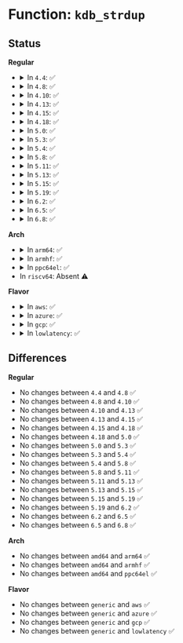 # Function: <code>kdb_strdup</code>

## Status
<b>Regular</b>
<ul>
<li>
<details>
<summary>In <code>4.4</code>: ✅</summary>

```c
char *kdb_strdup(const char *str, gfp_t type);
```

**Collision:** Unique Global

**Inline:** No

**Transformation:** False

**Instances:**

```
In kernel/debug/kdb/kdb_support.c (ffffffff81137da0)
Location: kernel/debug/kdb/kdb_support.c:307
Inline: False
Direct callers:
  - kernel/debug/kdb/kdb_main.c:kdb_defcmd2
  - kernel/debug/kdb/kdb_main.c:kdb_defcmd
  - kernel/debug/kdb/kdb_main.c:kdb_defcmd
  - kernel/debug/kdb/kdb_main.c:kdb_defcmd
```
**Symbols:**

```
ffffffff81137da0-ffffffff81137dde: kdb_strdup (STB_GLOBAL)
```
</details>
</li>
<li>
<details>
<summary>In <code>4.8</code>: ✅</summary>

```c
char *kdb_strdup(const char *str, gfp_t type);
```

**Collision:** Unique Global

**Inline:** No

**Transformation:** False

**Instances:**

```
In kernel/debug/kdb/kdb_support.c (ffffffff81140280)
Location: kernel/debug/kdb/kdb_support.c:307
Inline: False
Direct callers:
  - kernel/debug/kdb/kdb_main.c:kdb_defcmd
  - kernel/debug/kdb/kdb_main.c:kdb_defcmd
  - kernel/debug/kdb/kdb_main.c:kdb_defcmd
  - kernel/debug/kdb/kdb_main.c:kdb_defcmd2
```
**Symbols:**

```
ffffffff81140280-ffffffff811402be: kdb_strdup (STB_GLOBAL)
```
</details>
</li>
<li>
<details>
<summary>In <code>4.10</code>: ✅</summary>

```c
char *kdb_strdup(const char *str, gfp_t type);
```

**Collision:** Unique Global

**Inline:** No

**Transformation:** False

**Instances:**

```
In kernel/debug/kdb/kdb_support.c (ffffffff8114a070)
Location: kernel/debug/kdb/kdb_support.c:307
Inline: False
Direct callers:
  - kernel/debug/kdb/kdb_main.c:kdb_defcmd
  - kernel/debug/kdb/kdb_main.c:kdb_defcmd
  - kernel/debug/kdb/kdb_main.c:kdb_defcmd
  - kernel/debug/kdb/kdb_main.c:kdb_defcmd2
```
**Symbols:**

```
ffffffff8114a070-ffffffff8114a0ae: kdb_strdup (STB_GLOBAL)
```
</details>
</li>
<li>
<details>
<summary>In <code>4.13</code>: ✅</summary>

```c
char *kdb_strdup(const char *str, gfp_t type);
```

**Collision:** Unique Global

**Inline:** No

**Transformation:** False

**Instances:**

```
In kernel/debug/kdb/kdb_support.c (ffffffff8114bf70)
Location: kernel/debug/kdb/kdb_support.c:307
Inline: False
Direct callers:
  - kernel/debug/kdb/kdb_main.c:kdb_defcmd
  - kernel/debug/kdb/kdb_main.c:kdb_defcmd
  - kernel/debug/kdb/kdb_main.c:kdb_defcmd
  - kernel/debug/kdb/kdb_main.c:kdb_defcmd2
```
**Symbols:**

```
ffffffff8114bf70-ffffffff8114bfaa: kdb_strdup (STB_GLOBAL)
```
</details>
</li>
<li>
<details>
<summary>In <code>4.15</code>: ✅</summary>

```c
char *kdb_strdup(const char *str, gfp_t type);
```

**Collision:** Unique Global

**Inline:** No

**Transformation:** False

**Instances:**

```
In kernel/debug/kdb/kdb_support.c (ffffffff81158810)
Location: kernel/debug/kdb/kdb_support.c:307
Inline: False
Direct callers:
  - kernel/debug/kdb/kdb_main.c:kdb_defcmd
  - kernel/debug/kdb/kdb_main.c:kdb_defcmd
  - kernel/debug/kdb/kdb_main.c:kdb_defcmd
  - kernel/debug/kdb/kdb_main.c:kdb_defcmd2
```
**Symbols:**

```
ffffffff81158810-ffffffff8115884a: kdb_strdup (STB_GLOBAL)
```
</details>
</li>
<li>
<details>
<summary>In <code>4.18</code>: ✅</summary>

```c
char *kdb_strdup(const char *str, gfp_t type);
```

**Collision:** Unique Global

**Inline:** No

**Transformation:** False

**Instances:**

```
In kernel/debug/kdb/kdb_support.c (ffffffff81167420)
Location: kernel/debug/kdb/kdb_support.c:307
Inline: False
Direct callers:
  - kernel/debug/kdb/kdb_main.c:kdb_defcmd
  - kernel/debug/kdb/kdb_main.c:kdb_defcmd
  - kernel/debug/kdb/kdb_main.c:kdb_defcmd
  - kernel/debug/kdb/kdb_main.c:kdb_defcmd2
```
**Symbols:**

```
ffffffff81167420-ffffffff8116745a: kdb_strdup (STB_GLOBAL)
```
</details>
</li>
<li>
<details>
<summary>In <code>5.0</code>: ✅</summary>

```c
char *kdb_strdup(const char *str, gfp_t type);
```

**Collision:** Unique Global

**Inline:** No

**Transformation:** False

**Instances:**

```
In kernel/debug/kdb/kdb_support.c (ffffffff81174200)
Location: kernel/debug/kdb/kdb_support.c:307
Inline: False
Direct callers:
  - kernel/debug/kdb/kdb_main.c:kdb_defcmd
  - kernel/debug/kdb/kdb_main.c:kdb_defcmd
  - kernel/debug/kdb/kdb_main.c:kdb_defcmd
  - kernel/debug/kdb/kdb_main.c:kdb_defcmd2
```
**Symbols:**

```
ffffffff81174200-ffffffff8117423a: kdb_strdup (STB_GLOBAL)
```
</details>
</li>
<li>
<details>
<summary>In <code>5.3</code>: ✅</summary>

```c
char *kdb_strdup(const char *str, gfp_t type);
```

**Collision:** Unique Global

**Inline:** No

**Transformation:** False

**Instances:**

```
In kernel/debug/kdb/kdb_support.c (ffffffff81180f70)
Location: kernel/debug/kdb/kdb_support.c:307
Inline: False
Direct callers:
  - kernel/debug/kdb/kdb_main.c:kdb_defcmd
  - kernel/debug/kdb/kdb_main.c:kdb_defcmd
  - kernel/debug/kdb/kdb_main.c:kdb_defcmd
  - kernel/debug/kdb/kdb_main.c:kdb_defcmd2
```
**Symbols:**

```
ffffffff81180f70-ffffffff81180fac: kdb_strdup (STB_GLOBAL)
```
</details>
</li>
<li>
<details>
<summary>In <code>5.4</code>: ✅</summary>

```c
char *kdb_strdup(const char *str, gfp_t type);
```

**Collision:** Unique Global

**Inline:** No

**Transformation:** False

**Instances:**

```
In kernel/debug/kdb/kdb_support.c (ffffffff8118cde0)
Location: kernel/debug/kdb/kdb_support.c:307
Inline: False
Direct callers:
  - kernel/debug/kdb/kdb_main.c:kdb_defcmd
  - kernel/debug/kdb/kdb_main.c:kdb_defcmd
  - kernel/debug/kdb/kdb_main.c:kdb_defcmd
  - kernel/debug/kdb/kdb_main.c:kdb_defcmd2
```
**Symbols:**

```
ffffffff8118cde0-ffffffff8118ce1c: kdb_strdup (STB_GLOBAL)
```
</details>
</li>
<li>
<details>
<summary>In <code>5.8</code>: ✅</summary>

```c
char *kdb_strdup(const char *str, gfp_t type);
```

**Collision:** Unique Global

**Inline:** No

**Transformation:** False

**Instances:**

```
In kernel/debug/kdb/kdb_support.c (ffffffff811a1ad0)
Location: kernel/debug/kdb/kdb_support.c:307
Inline: False
Direct callers:
  - kernel/debug/kdb/kdb_main.c:kdb_defcmd
  - kernel/debug/kdb/kdb_main.c:kdb_defcmd
  - kernel/debug/kdb/kdb_main.c:kdb_defcmd
  - kernel/debug/kdb/kdb_main.c:kdb_defcmd2
```
**Symbols:**

```
ffffffff811a1ad0-ffffffff811a1b0c: kdb_strdup (STB_GLOBAL)
```
</details>
</li>
<li>
<details>
<summary>In <code>5.11</code>: ✅</summary>

```c
char *kdb_strdup(const char *str, gfp_t type);
```

**Collision:** Unique Global

**Inline:** No

**Transformation:** False

**Instances:**

```
In kernel/debug/kdb/kdb_support.c (ffffffff8119ec50)
Location: kernel/debug/kdb/kdb_support.c:307
Inline: False
Direct callers:
  - kernel/debug/kdb/kdb_main.c:kdb_defcmd
  - kernel/debug/kdb/kdb_main.c:kdb_defcmd
  - kernel/debug/kdb/kdb_main.c:kdb_defcmd
  - kernel/debug/kdb/kdb_main.c:kdb_defcmd2
```
**Symbols:**

```
ffffffff8119ec50-ffffffff8119ec8c: kdb_strdup (STB_GLOBAL)
```
</details>
</li>
<li>
<details>
<summary>In <code>5.13</code>: ✅</summary>

```c
char *kdb_strdup(const char *str, gfp_t type);
```

**Collision:** Unique Global

**Inline:** No

**Transformation:** False

**Instances:**

```
In kernel/debug/kdb/kdb_support.c (ffffffff8119f7b0)
Location: kernel/debug/kdb/kdb_support.c:297
Inline: False
Direct callers:
  - kernel/debug/kdb/kdb_main.c:kdb_defcmd
  - kernel/debug/kdb/kdb_main.c:kdb_defcmd
  - kernel/debug/kdb/kdb_main.c:kdb_defcmd
  - kernel/debug/kdb/kdb_main.c:kdb_defcmd2
```
**Symbols:**

```
ffffffff8119f7b0-ffffffff8119f7ec: kdb_strdup (STB_GLOBAL)
```
</details>
</li>
<li>
<details>
<summary>In <code>5.15</code>: ✅</summary>

```c
char *kdb_strdup(const char *str, gfp_t type);
```

**Collision:** Unique Global

**Inline:** No

**Transformation:** False

**Instances:**

```
In kernel/debug/kdb/kdb_support.c (ffffffff811c9850)
Location: kernel/debug/kdb/kdb_support.c:248
Inline: False
Direct callers:
  - kernel/debug/kdb/kdb_main.c:kdb_defcmd
  - kernel/debug/kdb/kdb_main.c:kdb_defcmd
  - kernel/debug/kdb/kdb_main.c:kdb_defcmd
```
**Symbols:**

```
ffffffff811c9850-ffffffff811c988c: kdb_strdup (STB_GLOBAL)
```
</details>
</li>
<li>
<details>
<summary>In <code>5.19</code>: ✅</summary>

```c
char *kdb_strdup(const char *str, gfp_t type);
```

**Collision:** Unique Global

**Inline:** No

**Transformation:** False

**Instances:**

```
In kernel/debug/kdb/kdb_support.c (ffffffff811fd3d0)
Location: kernel/debug/kdb/kdb_support.c:247
Inline: False
Direct callers:
  - kernel/debug/kdb/kdb_main.c:kdb_defcmd
  - kernel/debug/kdb/kdb_main.c:kdb_defcmd
  - kernel/debug/kdb/kdb_main.c:kdb_defcmd
  - kernel/debug/kdb/kdb_main.c:kdb_defcmd2
```
**Symbols:**

```
ffffffff811fd3d0-ffffffff811fd412: kdb_strdup (STB_GLOBAL)
```
</details>
</li>
<li>
<details>
<summary>In <code>6.2</code>: ✅</summary>

```c
char *kdb_strdup(const char *str, gfp_t type);
```

**Collision:** Unique Global

**Inline:** No

**Transformation:** False

**Instances:**

```
In kernel/debug/kdb/kdb_support.c (ffffffff81244b40)
Location: kernel/debug/kdb/kdb_support.c:247
Inline: False
Direct callers:
  - kernel/debug/kdb/kdb_main.c:kdb_defcmd
  - kernel/debug/kdb/kdb_main.c:kdb_defcmd
  - kernel/debug/kdb/kdb_main.c:kdb_defcmd
  - kernel/debug/kdb/kdb_main.c:kdb_defcmd2
```
**Symbols:**

```
ffffffff81244b40-ffffffff81244b82: kdb_strdup (STB_GLOBAL)
```
</details>
</li>
<li>
<details>
<summary>In <code>6.5</code>: ✅</summary>

```c
char *kdb_strdup(const char *str, gfp_t type);
```

**Collision:** Unique Global

**Inline:** No

**Transformation:** False

**Instances:**

```
In kernel/debug/kdb/kdb_support.c (ffffffff8125bb90)
Location: kernel/debug/kdb/kdb_support.c:247
Inline: False
Direct callers:
  - kernel/debug/kdb/kdb_main.c:kdb_defcmd
  - kernel/debug/kdb/kdb_main.c:kdb_defcmd
  - kernel/debug/kdb/kdb_main.c:kdb_defcmd
  - kernel/debug/kdb/kdb_main.c:kdb_defcmd2
```
**Symbols:**

```
ffffffff8125bb90-ffffffff8125bbfe: kdb_strdup (STB_GLOBAL)
```
</details>
</li>
<li>
<details>
<summary>In <code>6.8</code>: ✅</summary>

```c
char *kdb_strdup(const char *str, gfp_t type);
```

**Collision:** Unique Global

**Inline:** No

**Transformation:** False

**Instances:**

```
In kernel/debug/kdb/kdb_support.c (ffffffff81275ad0)
Location: kernel/debug/kdb/kdb_support.c:247
Inline: False
Direct callers:
  - kernel/debug/kdb/kdb_main.c:kdb_defcmd
  - kernel/debug/kdb/kdb_main.c:kdb_defcmd
  - kernel/debug/kdb/kdb_main.c:kdb_defcmd
  - kernel/debug/kdb/kdb_main.c:kdb_defcmd2
```
**Symbols:**

```
ffffffff81275ad0-ffffffff81275b3e: kdb_strdup (STB_GLOBAL)
```
</details>
</li>
</ul>
<b>Arch</b>
<ul>
<li>
<details>
<summary>In <code>arm64</code>: ✅</summary>

```c
char *kdb_strdup(const char *str, gfp_t type);
```

**Collision:** Unique Global

**Inline:** No

**Transformation:** False

**Instances:**

```
In kernel/debug/kdb/kdb_support.c (ffff800010204120)
Location: kernel/debug/kdb/kdb_support.c:307
Inline: False
Direct callers:
  - kernel/debug/kdb/kdb_main.c:kdb_defcmd
  - kernel/debug/kdb/kdb_main.c:kdb_defcmd
  - kernel/debug/kdb/kdb_main.c:kdb_defcmd
  - kernel/debug/kdb/kdb_main.c:kdb_defcmd2
```
**Symbols:**

```
ffff800010204120-ffff800010204178: kdb_strdup (STB_GLOBAL)
```
</details>
</li>
<li>
<details>
<summary>In <code>armhf</code>: ✅</summary>

```c
char *kdb_strdup(const char *str, gfp_t type);
```

**Collision:** Unique Global

**Inline:** No

**Transformation:** False

**Instances:**

```
In kernel/debug/kdb/kdb_support.c (c0442f74)
Location: kernel/debug/kdb/kdb_support.c:307
Inline: False
Direct callers:
  - kernel/debug/kdb/kdb_main.c:kdb_defcmd
  - kernel/debug/kdb/kdb_main.c:kdb_defcmd
  - kernel/debug/kdb/kdb_main.c:kdb_defcmd
  - kernel/debug/kdb/kdb_main.c:kdb_defcmd2
```
**Symbols:**

```
c0442f74-c0442fbc: kdb_strdup (STB_GLOBAL)
```
</details>
</li>
<li>
<details>
<summary>In <code>ppc64el</code>: ✅</summary>

```c
char *kdb_strdup(const char *str, gfp_t type);
```

**Collision:** Unique Global

**Inline:** No

**Transformation:** False

**Instances:**

```
In kernel/debug/kdb/kdb_support.c (c00000000027eaf0)
Location: kernel/debug/kdb/kdb_support.c:307
Inline: False
Direct callers:
  - kernel/debug/kdb/kdb_main.c:kdb_defcmd
  - kernel/debug/kdb/kdb_main.c:kdb_defcmd
  - kernel/debug/kdb/kdb_main.c:kdb_defcmd
  - kernel/debug/kdb/kdb_main.c:kdb_defcmd2
```
**Symbols:**

```
c00000000027eaf0-c00000000027eb64: kdb_strdup (STB_GLOBAL)
```
</details>
</li>
<li>
In <code>riscv64</code>: Absent ⚠️
</li>
</ul>
<b>Flavor</b>
<ul>
<li>
<details>
<summary>In <code>aws</code>: ✅</summary>

```c
char *kdb_strdup(const char *str, gfp_t type);
```

**Collision:** Unique Global

**Inline:** No

**Transformation:** False

**Instances:**

```
In kernel/debug/kdb/kdb_support.c (ffffffff81185400)
Location: kernel/debug/kdb/kdb_support.c:307
Inline: False
Direct callers:
  - kernel/debug/kdb/kdb_main.c:kdb_defcmd
  - kernel/debug/kdb/kdb_main.c:kdb_defcmd
  - kernel/debug/kdb/kdb_main.c:kdb_defcmd
  - kernel/debug/kdb/kdb_main.c:kdb_defcmd2
```
**Symbols:**

```
ffffffff81185400-ffffffff8118543c: kdb_strdup (STB_GLOBAL)
```
</details>
</li>
<li>
<details>
<summary>In <code>azure</code>: ✅</summary>

```c
char *kdb_strdup(const char *str, gfp_t type);
```

**Collision:** Unique Global

**Inline:** No

**Transformation:** False

**Instances:**

```
In kernel/debug/kdb/kdb_support.c (ffffffff81178540)
Location: kernel/debug/kdb/kdb_support.c:307
Inline: False
Direct callers:
  - kernel/debug/kdb/kdb_main.c:kdb_defcmd
  - kernel/debug/kdb/kdb_main.c:kdb_defcmd
  - kernel/debug/kdb/kdb_main.c:kdb_defcmd
  - kernel/debug/kdb/kdb_main.c:kdb_defcmd2
```
**Symbols:**

```
ffffffff81178540-ffffffff8117857c: kdb_strdup (STB_GLOBAL)
```
</details>
</li>
<li>
<details>
<summary>In <code>gcp</code>: ✅</summary>

```c
char *kdb_strdup(const char *str, gfp_t type);
```

**Collision:** Unique Global

**Inline:** No

**Transformation:** False

**Instances:**

```
In kernel/debug/kdb/kdb_support.c (ffffffff811831d0)
Location: kernel/debug/kdb/kdb_support.c:307
Inline: False
Direct callers:
  - kernel/debug/kdb/kdb_main.c:kdb_defcmd
  - kernel/debug/kdb/kdb_main.c:kdb_defcmd
  - kernel/debug/kdb/kdb_main.c:kdb_defcmd
  - kernel/debug/kdb/kdb_main.c:kdb_defcmd2
```
**Symbols:**

```
ffffffff811831d0-ffffffff8118320c: kdb_strdup (STB_GLOBAL)
```
</details>
</li>
<li>
<details>
<summary>In <code>lowlatency</code>: ✅</summary>

```c
char *kdb_strdup(const char *str, gfp_t type);
```

**Collision:** Unique Global

**Inline:** No

**Transformation:** False

**Instances:**

```
In kernel/debug/kdb/kdb_support.c (ffffffff81190b10)
Location: kernel/debug/kdb/kdb_support.c:307
Inline: False
Direct callers:
  - kernel/debug/kdb/kdb_main.c:kdb_defcmd
  - kernel/debug/kdb/kdb_main.c:kdb_defcmd
  - kernel/debug/kdb/kdb_main.c:kdb_defcmd
  - kernel/debug/kdb/kdb_main.c:kdb_defcmd2
```
**Symbols:**

```
ffffffff81190b10-ffffffff81190b4c: kdb_strdup (STB_GLOBAL)
```
</details>
</li>
</ul>

## Differences
<b>Regular</b>
<ul>
<li>
No changes between <code>4.4</code> and <code>4.8</code> ✅
</li>
<li>
No changes between <code>4.8</code> and <code>4.10</code> ✅
</li>
<li>
No changes between <code>4.10</code> and <code>4.13</code> ✅
</li>
<li>
No changes between <code>4.13</code> and <code>4.15</code> ✅
</li>
<li>
No changes between <code>4.15</code> and <code>4.18</code> ✅
</li>
<li>
No changes between <code>4.18</code> and <code>5.0</code> ✅
</li>
<li>
No changes between <code>5.0</code> and <code>5.3</code> ✅
</li>
<li>
No changes between <code>5.3</code> and <code>5.4</code> ✅
</li>
<li>
No changes between <code>5.4</code> and <code>5.8</code> ✅
</li>
<li>
No changes between <code>5.8</code> and <code>5.11</code> ✅
</li>
<li>
No changes between <code>5.11</code> and <code>5.13</code> ✅
</li>
<li>
No changes between <code>5.13</code> and <code>5.15</code> ✅
</li>
<li>
No changes between <code>5.15</code> and <code>5.19</code> ✅
</li>
<li>
No changes between <code>5.19</code> and <code>6.2</code> ✅
</li>
<li>
No changes between <code>6.2</code> and <code>6.5</code> ✅
</li>
<li>
No changes between <code>6.5</code> and <code>6.8</code> ✅
</li>
</ul>
<b>Arch</b>
<ul>
<li>
No changes between <code>amd64</code> and <code>arm64</code> ✅
</li>
<li>
No changes between <code>amd64</code> and <code>armhf</code> ✅
</li>
<li>
No changes between <code>amd64</code> and <code>ppc64el</code> ✅
</li>
</ul>
<b>Flavor</b>
<ul>
<li>
No changes between <code>generic</code> and <code>aws</code> ✅
</li>
<li>
No changes between <code>generic</code> and <code>azure</code> ✅
</li>
<li>
No changes between <code>generic</code> and <code>gcp</code> ✅
</li>
<li>
No changes between <code>generic</code> and <code>lowlatency</code> ✅
</li>
</ul>
